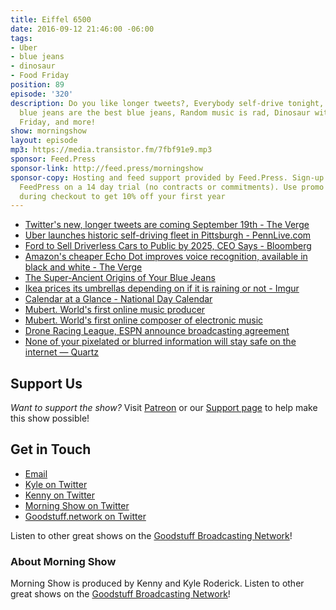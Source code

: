 ```yaml
---
title: Eiffel 6500
date: 2016-09-12 21:46:00 -06:00
tags:
- Uber
- blue jeans
- dinosaur
- Food Friday
position: 89
episode: '320'
description: Do you like longer tweets?, Everybody self-drive tonight, The oldest
  blue jeans are the best blue jeans, Random music is rad, Dinosaur with guts, Food
  Friday, and more!
show: morningshow
layout: episode
mp3: https://media.transistor.fm/7fbf91e9.mp3
sponsor: Feed.Press
sponsor-link: http://feed.press/morningshow
sponsor-copy: Hosting and feed support provided by Feed.Press. Sign-up today and try
  FeedPress on a 14 day trial (no contracts or commitments). Use promo code `morningshow`
  during checkout to get 10% off your first year
---
```


* [Twitter's new, longer tweets are coming September 19th - The Verge](http://www.theverge.com/2016/9/12/12891562/twitter-tweets-140-characters-expand-photos)
* [Uber launches historic self-driving fleet in Pittsburgh - PennLive.com](http://www.pennlive.com/life/2016/09/uber_self-driving_cars_trial.html)
* [Ford to Sell Driverless Cars to Public by 2025, CEO Says - Bloomberg](http://www.bloomberg.com/news/articles/2016-09-12/ford-to-sell-driverless-cars-to-consumers-around-2025-ceo-says)
* [Amazon's cheaper Echo Dot improves voice recognition, available in black and white - The Verge](http://www.theverge.com/2016/9/14/12912666/amazon-echo-dot-pricing-features)
* [The Super-Ancient Origins of Your Blue Jeans](http://news.nationalgeographic.com/2016/09/peru-indigo-cotton-discovery-textiles-archaeology-jeans-huaca/)
* [Ikea prices its umbrellas depending on if it is raining or not - Imgur](http://imgur.com/9sqnXhU)
* [Calendar at a Glance - National Day Calendar](http://www.nationaldaycalendar.com/calendar-at-a-glance/)
* [Mubert. World's first online music producer](http://mubert.com/en/)
* [Mubert. World's first online composer of electronic music](http://play.mubert.com/en/)
* [Drone Racing League, ESPN announce broadcasting agreement](http://www.espn.com/moresports/story/_/id/17544727/drone-racing-league-espn-announce-broadcasting-agreement)
* [None of your pixelated or blurred information will stay safe on the internet — Quartz](http://qz.com/779625/none-of-your-pixelated-or-blurred-information-will-stay-safe-on-the-internet/)

## Support Us
*Want to support the show?* Visit [Patreon](http://patreon.com/morningshow) or our [Support page](http://goodstuff.network/support) to help make this show possible!

## Get in Touch
* [Email](mailto:kyle@goodstuff.network)
* [Kyle on Twitter](http://twitter.com/dogburps)
* [Kenny on Twitter](http://twitter.com/pizzarobotics)
* [Morning Show on Twitter](http://twitter.com/morningshowam)
* [Goodstuff.network on Twitter](http://twitter.com/goodstufffm)

Listen to other great shows on the [Goodstuff Broadcasting Network](http://goodstuff.network/shows)!

### About Morning Show
Morning Show is produced by Kenny and Kyle Roderick. Listen to other great shows on the [Goodstuff Broadcasting Network](http://goodstuff.network/)!
